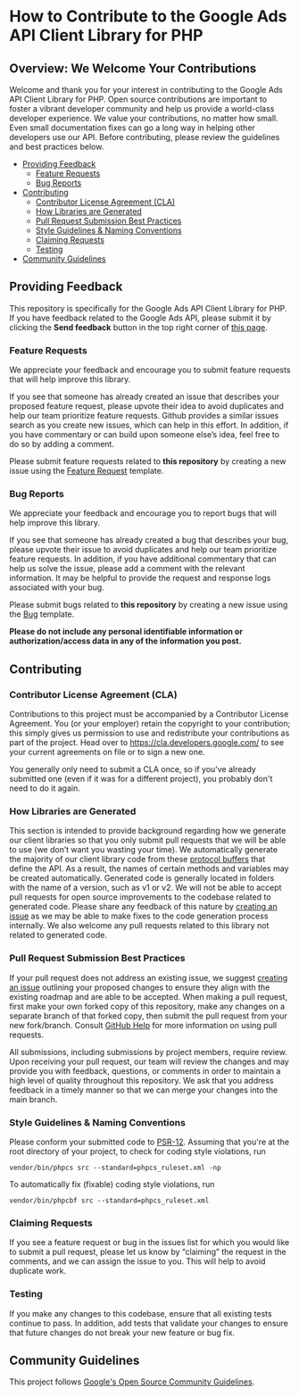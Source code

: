 # How to Contribute to the Google Ads API Client Library for PHP

## Overview: We Welcome Your Contributions

Welcome and thank you for your interest in contributing to the Google Ads API Client Library for
PHP. Open source contributions are important to foster a vibrant developer community and help
us provide a world-class developer experience. We value your contributions, no matter how small.
Even small documentation fixes can go a long way in helping other developers use our API. Before
contributing, please review the guidelines and best practices below.

* [Providing Feedback](#providing-feedback)
    * [Feature Requests](#feature-requests)
    * [Bug Reports](#bug-reports)
* [Contributing](#contributing)
    * [Contributor License Agreement (CLA)](#contributor-license-agreement-cla)
    * [How Libraries are Generated](#how-libraries-are-generated)
    * [Pull Request Submission Best Practices](#pull-request-submission-best-practices)
    * [Style Guidelines & Naming Conventions](#style-guidelines--naming-conventions)
    * [Claiming Requests](#claiming-requests)
    * [Testing](#testing)
* [Community Guidelines](#community-guidelines)

## Providing Feedback

This repository is specifically for the Google Ads API Client Library for PHP. If you have feedback
related to the Google Ads API, please submit it by clicking the **Send feedback** button in the top right
corner of [this page](https://developers.google.com/google-ads/api/support).

### Feature Requests

We appreciate your feedback and encourage you to submit feature requests that
will help improve this library.

If you see that someone has already created an issue that describes your proposed feature request,
please upvote their idea to avoid duplicates and help our team prioritize feature requests.
Github provides a similar issues search as you create new issues, which can help in this
effort. In addition, if you have commentary or can build upon someone else’s idea, feel free to
do so by adding a comment.

Please submit feature requests related to **this repository** by creating a new issue using
the [Feature Request](https://github.com/googleads/google-ads-php/issues/new?assignees=&labels=enhancement&template=feature_request.md&title=)
template.

### Bug Reports

We appreciate your feedback and encourage you to report bugs that will help
improve this library.

If you see that someone has already created a bug that describes your bug, please upvote their
issue to avoid duplicates and help our team prioritize feature requests. In addition, if you
have additional commentary that can help us solve the issue, please add a comment with the
relevant information. It may be helpful to provide the request and response logs associated
with your bug.

Please submit bugs related to **this repository** by creating a new issue using the
[Bug](https://github.com/googleads/google-ads-php/issues/new?assignees=&labels=bug&template=bug_report.md&title=)
template.

**Please do not include any personal identifiable information or authorization/access data
in any of the information you post.**

## Contributing

### Contributor License Agreement (CLA)

Contributions to this project must be accompanied by a Contributor License Agreement.
You (or your employer) retain the copyright to your contribution; this simply gives us permission
to use and redistribute your contributions as part of the project. Head over to
https://cla.developers.google.com/ to see your current agreements on file or to sign a new one.

You generally only need to submit a CLA once, so if you've already submitted one (even if it was
for a different project), you probably don't need to do it again.

### How Libraries are Generated

This section is intended to provide background regarding how we generate our client libraries so
that you only submit pull requests that we will be able to use (we don’t want you wasting your
time). We automatically generate the majority of our client library code from these
[protocol buffers](https://github.com/googleapis/googleapis/tree/master/google/ads/googleads)
that define the API. As a result, the names of certain methods and variables may be
created automatically. Generated code is generally located in folders with the name of a
version, such as v1 or v2. We will not be able to accept pull requests for open source
improvements to the codebase related to generated code. Please share any feedback of this
nature by [creating an issue](#providing-feedback) as we may be able to make fixes
to the code generation process internally. We also welcome any pull requests related to
this library not related to generated code.

### Pull Request Submission Best Practices

If your pull request does not address an existing issue, we suggest
[creating an issue](#providing-feedback) outlining your proposed changes to
ensure they align with the existing roadmap and are able to be accepted.
When making a pull request, first make your own forked copy of this repository, make any changes
on a separate branch of that forked copy, then submit the pull request from your new fork/branch.
Consult
[GitHub Help](https://help.github.com/en/github/collaborating-with-issues-and-pull-requests/about-pull-requests)
for more information on using pull requests.

All submissions, including submissions by project members, require review. Upon receiving your
pull request, our team will review the changes and may provide you with feedback, questions,
or comments in order to maintain a high level of quality throughout this repository. We ask
that you address feedback in a timely manner so that we can merge your changes into the main branch.

### Style Guidelines & Naming Conventions

Please conform your submitted code to [PSR-12](https://www.php-fig.org/psr/psr-12/).
Assuming that you're at the root directory of your project, to check for coding style violations, run

```
vendor/bin/phpcs src --standard=phpcs_ruleset.xml -np
```

To automatically fix (fixable) coding style violations, run

```
vendor/bin/phpcbf src --standard=phpcs_ruleset.xml
```

### Claiming Requests

If you see a feature request or bug in the issues list for which you would like to submit a pull
request, please let us know by “claiming” the request in the comments, and we can assign the
issue to you. This will help to avoid duplicate work.

### Testing

If you make any changes to this codebase, ensure that all existing tests continue to pass.
In addition, add tests that validate your changes to ensure that future changes do not break
your new feature or bug fix.

## Community Guidelines

This project follows
[Google's Open Source Community Guidelines](https://opensource.google/conduct/).
